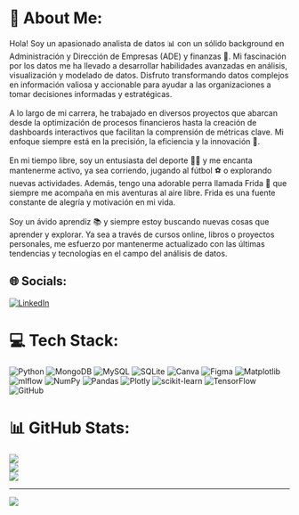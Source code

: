 # 💫 About Me:
Hola! Soy un apasionado analista de datos 📊 con un sólido background en Administración y Dirección de Empresas (ADE) y finanzas 💼. Mi fascinación por los datos me ha llevado a desarrollar habilidades avanzadas en análisis, visualización y modelado de datos. Disfruto transformando datos complejos en información valiosa y accionable para ayudar a las organizaciones a tomar decisiones informadas y estratégicas.<br><br>A lo largo de mi carrera, he trabajado en diversos proyectos que abarcan desde la optimización de procesos financieros hasta la creación de dashboards interactivos que facilitan la comprensión de métricas clave. Mi enfoque siempre está en la precisión, la eficiencia y la innovación 🚀.<br><br>En mi tiempo libre, soy un entusiasta del deporte 🏃‍♂️ y me encanta mantenerme activo, ya sea corriendo, jugando al fútbol ⚽ o explorando nuevas actividades. Además, tengo una adorable perra llamada Frida 🐶 que siempre me acompaña en mis aventuras al aire libre. Frida es una fuente constante de alegría y motivación en mi vida.<br><br>Soy un ávido aprendiz 📚 y siempre estoy buscando nuevas cosas que aprender y explorar. Ya sea a través de cursos online, libros o proyectos personales, me esfuerzo por mantenerme actualizado con las últimas tendencias y tecnologías en el campo del análisis de datos.


## 🌐 Socials:
[![LinkedIn](https://img.shields.io/badge/LinkedIn-%230077B5.svg?logo=linkedin&logoColor=white)](https://linkedin.com/in/www.linkedin.com/in/juan-duran-bon) 

# 💻 Tech Stack:
![Python](https://img.shields.io/badge/python-3670A0?style=for-the-badge&logo=python&logoColor=ffdd54) ![MongoDB](https://img.shields.io/badge/MongoDB-%234ea94b.svg?style=for-the-badge&logo=mongodb&logoColor=white) ![MySQL](https://img.shields.io/badge/mysql-4479A1.svg?style=for-the-badge&logo=mysql&logoColor=white) ![SQLite](https://img.shields.io/badge/sqlite-%2307405e.svg?style=for-the-badge&logo=sqlite&logoColor=white) ![Canva](https://img.shields.io/badge/Canva-%2300C4CC.svg?style=for-the-badge&logo=Canva&logoColor=white) ![Figma](https://img.shields.io/badge/figma-%23F24E1E.svg?style=for-the-badge&logo=figma&logoColor=white) ![Matplotlib](https://img.shields.io/badge/Matplotlib-%23ffffff.svg?style=for-the-badge&logo=Matplotlib&logoColor=black) ![mlflow](https://img.shields.io/badge/mlflow-%23d9ead3.svg?style=for-the-badge&logo=numpy&logoColor=blue) ![NumPy](https://img.shields.io/badge/numpy-%23013243.svg?style=for-the-badge&logo=numpy&logoColor=white) ![Pandas](https://img.shields.io/badge/pandas-%23150458.svg?style=for-the-badge&logo=pandas&logoColor=white) ![Plotly](https://img.shields.io/badge/Plotly-%233F4F75.svg?style=for-the-badge&logo=plotly&logoColor=white) ![scikit-learn](https://img.shields.io/badge/scikit--learn-%23F7931E.svg?style=for-the-badge&logo=scikit-learn&logoColor=white) ![TensorFlow](https://img.shields.io/badge/TensorFlow-%23FF6F00.svg?style=for-the-badge&logo=TensorFlow&logoColor=white) ![GitHub](https://img.shields.io/badge/github-%23121011.svg?style=for-the-badge&logo=github&logoColor=white)
# 📊 GitHub Stats:
![](https://github-readme-stats.vercel.app/api?username=Jotis86&theme=highcontrast&hide_border=false&include_all_commits=false&count_private=false)<br/>
![](https://github-readme-streak-stats.herokuapp.com/?user=Jotis86&theme=highcontrast&hide_border=false)<br/>
![](https://github-readme-stats.vercel.app/api/top-langs/?username=Jotis86&theme=highcontrast&hide_border=false&include_all_commits=false&count_private=false&layout=compact)

---
[![](https://visitcount.itsvg.in/api?id=Jotis86&icon=0&color=0)](https://visitcount.itsvg.in)

<!-- Proudly created with GPRM ( https://gprm.itsvg.in ) -->
